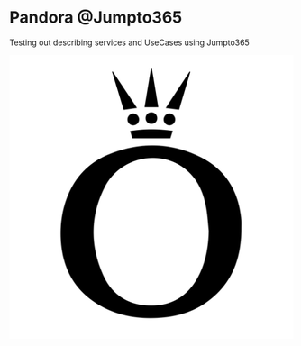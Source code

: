 # Pandora @Jumpto365

Testing out describing services and UseCases using Jumpto365

![](Black-pandora-o-crown.svg)
